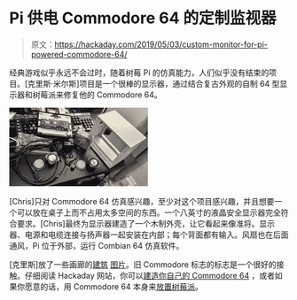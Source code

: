 # Pi 供电 Commodore 64 的定制监视器

> 原文：<https://hackaday.com/2019/05/03/custom-monitor-for-pi-powered-commodore-64/>

经典游戏似乎永远不会过时，随着树莓 Pi 的仿真能力，人们似乎没有结束的项目。[克里斯·米尔斯]项目是一个很棒的显示器，通过结合复古外观的自制 64 型显示器和树莓派来修复他的 Commodore 64。

![](img/785a1ace156a5d730b36ea4ecd168d37.png)

[Chris]只对 Commodore 64 仿真感兴趣，至少对这个项目感兴趣，并且想要一个可以放在桌子上而不占用太多空间的东西。一个八英寸的液晶安全显示器完全符合要求。[Chris]最终为显示器建造了一个木制外壳，让它看起来像准将。显示器、电源和电缆连接与扬声器一起安装在内部；每个背面都有输入。风扇也在后面通风，Pi 位于外部，运行 Combian 64 仿真软件。

[克里斯]放了一些画廊的[建筑](https://imgur.com/gallery/kCOgWBQ) [图片](https://imgur.com/gallery/Yjr5jrE)。旧 Commodore 标志的标志是一个很好的接触。仔细阅读 Hackaday 网站，你可以[建造你自己的 Commodore 64](https://hackaday.com/2019/03/12/its-raining-brand-new-commodore-64s/) ，或者如果你愿意的话，用 Commodore 64 本身来[放置树莓派](https://hackaday.com/2018/05/04/commodore-64-to-raspberry-pi-conversion-is-respectful-complete/)。